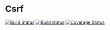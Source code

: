 # Csrf
[![Build Status](https://travis-ci.org/klapuch/Csrf.svg?branch=master)](https://travis-ci.org/klapuch/Csrf) [![Build status](https://ci.appveyor.com/api/projects/status/5jhtfn8fmu9c78iw?svg=true)](https://ci.appveyor.com/project/facedown/csrf) [![Coverage Status](https://coveralls.io/repos/github/klapuch/Csrf/badge.svg?branch=master)](https://coveralls.io/github/klapuch/Csrf?branch=master)
